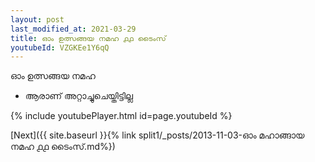 ```yaml
---
layout: post
last_modified_at: 2021-03-29
title: ഓം ഉത്സങ്ങയ നമഹ ൧൧ ടൈംസ്
youtubeId: VZGKEe1Y6qQ
---
```

 
 
 ഓം ഉത്സങ്ങയ നമഹ 
 
 -  ആരാണ് അറ്റാച്ചുചെയ്തിട്ടില്ല 
 
  
 
  
 
 
 
 
 
 


{% include youtubePlayer.html id=page.youtubeId %}
 
[Next]({{ site.baseurl }}{% link  split1/_posts/2013-11-03-ഓം മഹാങ്ങായ നമഹ ൧൧ ടൈംസ്.md%})
 
